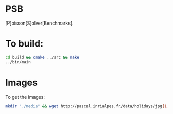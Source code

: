 PSB
===

[P]oisson[S]olver[Benchmarks].

# To build:
```bash
cd build && cmake ../src && make
../bin/main
```


# Images
To get the images: 
```bash
mkdir "./media" && wget http://pascal.inrialpes.fr/data/holidays/jpg{1,2}.tar.gz && tar -xvf jpg{1,2}.tar.gz --strip-components=1 -C media
```
